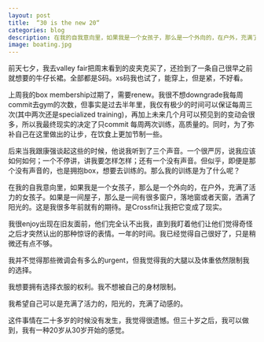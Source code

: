 ```yaml
---
layout: post
title:  “30 is the new 20“
categories: blog
description: 在我的自我意向里，如果我是一个女孩子，那么是一个外向的，在户外，充满了活力的女孩子。如果是一间屋子，那么是一间有很多窗户，落地窗或者天窗，洒满了阳光的。这是我很多年前就有的期待。是Crossfit让我把它变成了现实。
image: boating.jpg
---
```



前天七夕，我去valley fair把周末看到的皮夹克买了，还捡到了一条自己很早之前就想要的牛仔长裙。全部都是S码。xs码我也试了，能穿上，但是紧，不好看。

上周我的box membership过期了，需要renew。我很不想downgrade我每周commit去gym的次数，但事实是过去半年里，我仅有极少的时间可以保证每周三次(其中两次还是specialized training)，再加上未来几个月可以预见到的变动会很多，所以我最终现实的决定了只commit 每周两次训练，高质量的。同时，为了弥补自己在这里做出的让步，在饮食上更加节制一些。

后来当我跟康强谈起这些的时候，他说我听到了三个声音。一个很严厉，说我应该如何如何；一个不停讲，讲我要怎样怎样；还有一个没有声音。但似乎，即便是那个没有声音的，也是拥抱box，想要去训练的。那么我的训练是为了什么呢？

在我的自我意向里，如果我是一个女孩子，那么是一个外向的，在户外，充满了活力的女孩子。如果是一间屋子，那么是一间有很多窗户，落地窗或者天窗，洒满了阳光的。这是我很多年前就有的期待。是Crossfit让我把它变成了现实。

我很enjoy出现在旧友面前，他们完全认不出我，直到我盯着他们让他们觉得奇怪之后才突然认出的那种惊讶的表情。一年的时间。我已经觉得自己很好了，只是稍微还有点不够。

我并不觉得那些微调会有多么的urgent，但我觉得我的大腿以及体重依然限制我的选择。

我想要拥有选择衣服的权利。我不想被自己的身材限制。

我希望自己可以是充满了活力的，阳光的，充满了动感的。

这件事情在二十多岁的时候没有发生，我觉得很遗憾。但三十岁之后，我可以做到，我有一种20岁从30岁开始的感觉。



